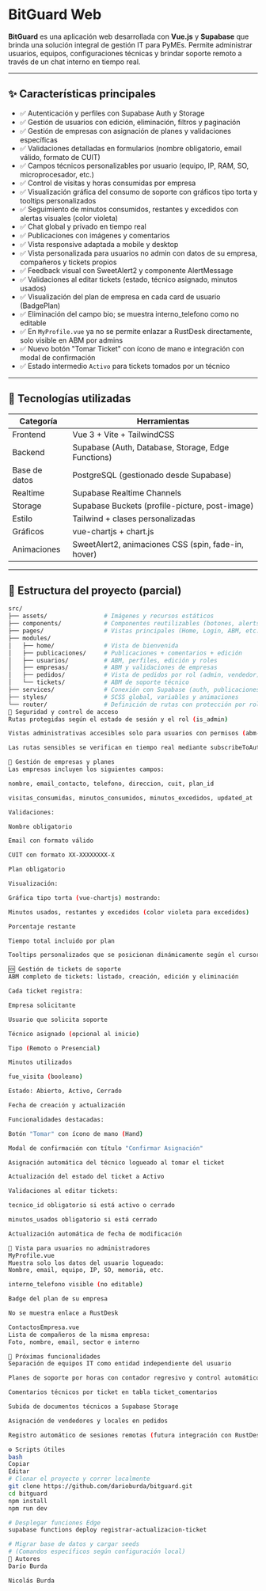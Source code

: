 # BitGuard Web

**BitGuard** es una aplicación web desarrollada con **Vue.js** y **Supabase** que brinda una solución integral de gestión IT para PyMEs. Permite administrar usuarios, equipos, configuraciones técnicas y brindar soporte remoto a través de un chat interno en tiempo real.

---

## ✨ Características principales

- ✅ Autenticación y perfiles con Supabase Auth y Storage  
- ✅ Gestión de usuarios con edición, eliminación, filtros y paginación  
- ✅ Gestión de empresas con asignación de planes y validaciones específicas  
- ✅ Validaciones detalladas en formularios (nombre obligatorio, email válido, formato de CUIT)  
- ✅ Campos técnicos personalizables por usuario (equipo, IP, RAM, SO, microprocesador, etc.)  
- ✅ Control de visitas y horas consumidas por empresa  
- ✅ Visualización gráfica del consumo de soporte con gráficos tipo torta y tooltips personalizados  
- ✅ Seguimiento de minutos consumidos, restantes y excedidos con alertas visuales (color violeta)  
- ✅ Chat global y privado en tiempo real  
- ✅ Publicaciones con imágenes y comentarios  
- ✅ Vista responsive adaptada a mobile y desktop  
- ✅ Vista personalizada para usuarios no admin con datos de su empresa, compañeros y tickets propios  
- ✅ Feedback visual con SweetAlert2 y componente AlertMessage  
- ✅ Validaciones al editar tickets (estado, técnico asignado, minutos usados)  
- ✅ Visualización del plan de empresa en cada card de usuario (BadgePlan)  
- ✅ Eliminación del campo bio; se muestra interno_telefono como no editable  
- ✅ En `MyProfile.vue` ya no se permite enlazar a RustDesk directamente, solo visible en ABM por admins  
- ✅ Nuevo botón "Tomar Ticket" con ícono de mano e integración con modal de confirmación  
- ✅ Estado intermedio `Activo` para tickets tomados por un técnico  

---

## 🧱 Tecnologías utilizadas

| Categoría     | Herramientas                                         |
|---------------|------------------------------------------------------|
| Frontend      | Vue 3 + Vite + TailwindCSS                           |
| Backend       | Supabase (Auth, Database, Storage, Edge Functions)   |
| Base de datos | PostgreSQL (gestionado desde Supabase)               |
| Realtime      | Supabase Realtime Channels                           |
| Storage       | Supabase Buckets (profile-picture, post-image)       |
| Estilo        | Tailwind + clases personalizadas                     |
| Gráficos      | vue-chartjs + chart.js                               |
| Animaciones   | SweetAlert2, animaciones CSS (spin, fade-in, hover)  |

---

## 📁 Estructura del proyecto (parcial)

```bash
src/
├── assets/                # Imágenes y recursos estáticos
├── components/            # Componentes reutilizables (botones, alerts, loaders, etc.)
├── pages/                 # Vistas principales (Home, Login, ABM, etc.)
├── modules/
│   ├── home/              # Vista de bienvenida
│   ├── publicaciones/     # Publicaciones + comentarios + edición
│   ├── usuarios/          # ABM, perfiles, edición y roles
│   ├── empresas/          # ABM y validaciones de empresas
│   ├── pedidos/           # Vista de pedidos por rol (admin, vendedor)
│   └── tickets/           # ABM de soporte técnico
├── services/              # Conexión con Supabase (auth, publicaciones, empresas, etc.)
├── styles/                # SCSS global, variables y animaciones
└── router/                # Definición de rutas con protección por rol
🔐 Seguridad y control de acceso
Rutas protegidas según el estado de sesión y el rol (is_admin)

Vistas administrativas accesibles solo para usuarios con permisos (abm-usuarios, abm-empresas, abm-tickets)

Las rutas sensibles se verifican en tiempo real mediante subscribeToAuthState

🧩 Gestión de empresas y planes
Las empresas incluyen los siguientes campos:

nombre, email_contacto, telefono, direccion, cuit, plan_id

visitas_consumidas, minutos_consumidos, minutos_excedidos, updated_at

Validaciones:

Nombre obligatorio

Email con formato válido

CUIT con formato XX-XXXXXXXX-X

Plan obligatorio

Visualización:

Gráfica tipo torta (vue-chartjs) mostrando:

Minutos usados, restantes y excedidos (color violeta para excedidos)

Porcentaje restante

Tiempo total incluido por plan

Tooltips personalizados que se posicionan dinámicamente según el cursor

🆘 Gestión de tickets de soporte
ABM completo de tickets: listado, creación, edición y eliminación

Cada ticket registra:

Empresa solicitante

Usuario que solicita soporte

Técnico asignado (opcional al inicio)

Tipo (Remoto o Presencial)

Minutos utilizados

fue_visita (booleano)

Estado: Abierto, Activo, Cerrado

Fecha de creación y actualización

Funcionalidades destacadas:

Botón "Tomar" con ícono de mano (Hand)

Modal de confirmación con título "Confirmar Asignación"

Asignación automática del técnico logueado al tomar el ticket

Actualización del estado del ticket a Activo

Validaciones al editar tickets:

tecnico_id obligatorio si está activo o cerrado

minutos_usados obligatorio si está cerrado

Actualización automática de fecha de modificación

👤 Vista para usuarios no administradores
MyProfile.vue
Muestra solo los datos del usuario logueado:
Nombre, email, equipo, IP, SO, memoria, etc.

interno_telefono visible (no editable)

Badge del plan de su empresa

No se muestra enlace a RustDesk

ContactosEmpresa.vue
Lista de compañeros de la misma empresa:
Foto, nombre, email, sector e interno

🔭 Próximas funcionalidades
Separación de equipos IT como entidad independiente del usuario

Planes de soporte por horas con contador regresivo y control automático

Comentarios técnicos por ticket en tabla ticket_comentarios

Subida de documentos técnicos a Supabase Storage

Asignación de vendedores y locales en pedidos

Registro automático de sesiones remotas (futura integración con RustDesk)

⚙️ Scripts útiles
bash
Copiar
Editar
# Clonar el proyecto y correr localmente
git clone https://github.com/darioburda/bitguard.git
cd bitguard
npm install
npm run dev

# Desplegar funciones Edge
supabase functions deploy registrar-actualizacion-ticket

# Migrar base de datos y cargar seeds
# (Comandos específicos según configuración local)
👥 Autores
Darío Burda

Nicolás Burda